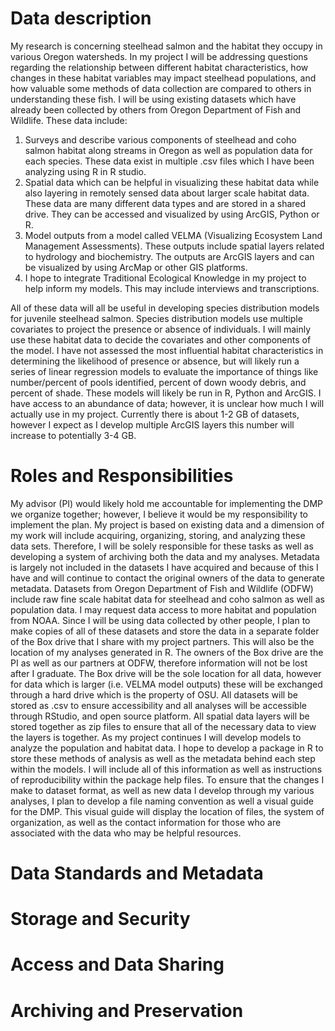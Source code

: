 # Data description
My research is concerning steelhead salmon and the habitat they occupy in various Oregon watersheds. In my project I will be addressing questions regarding the relationship between different habitat characteristics, how changes in these habitat variables may impact steelhead populations, and how valuable some methods of data collection are compared to others in understanding these fish. 
I will be using existing datasets which have already been collected by others from Oregon Department of Fish and Wildlife. These data include:

1.	Surveys and describe various components of steelhead and coho salmon habitat along streams in Oregon as well as population data for each species. These data exist in multiple .csv files which I have been analyzing using R in R studio. 
2.	Spatial data which can be helpful in visualizing these habitat data while also layering in remotely sensed data about larger scale habitat data. These data are many different data types and are stored in a shared drive. They can be accessed and visualized by using ArcGIS, Python or R.
3.	Model outputs from a model called VELMA (Visualizing Ecosystem Land Management Assessments). These outputs include spatial layers related to hydrology and biochemistry. The outputs are ArcGIS layers and can be visualized by using ArcMap or other GIS platforms. 
4.	I hope to integrate Traditional Ecological Knowledge in my project to help inform my models. This may include interviews and transcriptions. 

All of these data will all be useful in developing species distribution models for juvenile steelhead salmon. Species distribution models use multiple covariates to project the presence or absence of individuals. I will mainly use these habitat data to decide the covariates and other components of the model. I have not assessed the most influential habitat characteristics in determining the likelihood of presence or absence, but will likely run a series of linear regression models to evaluate the importance of things like number/percent of pools identified, percent of down woody debris, and percent of shade. These models will likely be run in R, Python and ArcGIS. 
	I have access to an abundance of data; however, it is unclear how much I will actually use in my project. Currently there is about 1-2 GB of datasets, however I expect as I develop multiple ArcGIS layers this number will increase to potentially 3-4 GB.  

# Roles and Responsibilities
My advisor (PI) would likely hold me accountable for implementing the DMP we organize together; however, I believe it would be my responsibility to implement the plan. My project is based on existing data and a dimension of my work will include acquiring, organizing, storing, and analyzing these data sets. Therefore, I will be solely responsible for these tasks as well as developing a system of archiving both the data and my analyses. Metadata is largely not included in the datasets I have acquired and because of this I have and will continue to contact the original owners of the data to generate metadata. Datasets from Oregon Department of Fish and Wildlife (ODFW) include raw fine scale habitat data for steelhead and coho salmon as well as population data. I may request data access to more habitat and population from NOAA. 
Since I will be using data collected by other people, I plan to make copies of all of these datasets and store the data in a separate folder of the Box drive that I share with my project partners. This will also be the location of my analyses generated in R. The owners of the Box drive are the PI as well as our partners at ODFW, therefore information will not be lost after I graduate. The Box drive will be the sole location for all data, however for data which is larger (i.e. VELMA model outputs) these will be exchanged through a hard drive which is the property of OSU. All datasets will be stored as .csv to ensure accessibility and all analyses will be accessible through RStudio, and open source platform. All spatial data layers will be stored together as zip files to ensure that all of the necessary data to view the layers is together. 
As my project continues I will develop models to analyze the population and habitat data. I hope to develop a package in R to store these methods of analysis as well as the metadata behind each step within the models. I will include all of this information as well as instructions of reproducibility within the package help files. 
To ensure that the changes I make to dataset format, as well as new data I develop through my various analyses, I plan to develop a file naming convention as well a visual guide for the DMP. This visual guide will display the location of files, the system of organization, as well as the contact information for those who are associated with the data who may be helpful resources. 

# Data Standards and Metadata

# Storage and Security

# Access and Data Sharing 

# Archiving and Preservation
